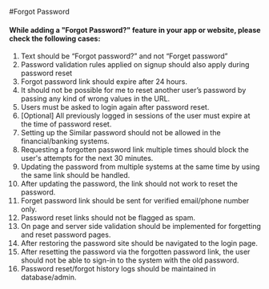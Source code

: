 #Forgot Password

#### While adding a "Forgot Password?" feature in your app or website, please check the following cases:

1. Text should be “Forgot password?” and not “Forget password”
1. Password validation rules applied on signup should also apply during password reset
1. Forgot password link should expire after 24 hours.
1. It should not be possible for me to reset another user’s password by passing any kind of wrong values in the URL.
1. Users must be asked to login again after password reset.
1. [Optional] All previously logged in sessions of the user must expire at the time of password reset.
1. Setting up the Similar password should not be allowed in the financial/banking systems.
1. Requesting a forgotten password link multiple times should block the user's attempts for the next 30 minutes.
1. Updating the password from multiple systems at the same time by using the same link should be handled.
1. After updating the password, the link should not work to reset the password.
1. Forget password link should be sent for verified email/phone number only.
1. Password reset links should not be flagged as spam.
1. On page and server side validation should be implemented for forgetting and reset password pages.
1. After restoring the password site should be navigated to the login page.
1. After resetting the password via the forgotten password link, the user should not be able to sign-in to the system with the old password.
1. Password reset/forgot history logs should be maintained in database/admin.
